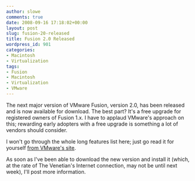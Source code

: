 ```yaml
---
author: slowe
comments: true
date: 2008-09-16 17:18:02+00:00
layout: post
slug: fusion-20-released
title: Fusion 2.0 Released
wordpress_id: 901
categories:
- Macintosh
- Virtualization
tags:
- Fusion
- Macintosh
- Virtualization
- VMware
---
```


The next major version of VMware Fusion, version 2.0, has been released and is now available for download. The best part? It's a free upgrade for registered owners of Fusion 1.x. I have to applaud VMware's approach on this; rewarding early adopters with a free upgrade is something a lot of vendors should consider.

I won't go through the whole long features list here; just go read it for yourself [from VMware's site](http://www.vmware.com/products/fusion/features.html).

As soon as I've been able to download the new version and install it (which, at the rate of The Venetian's Internet connection, may not be until next week), I'll post more information.
